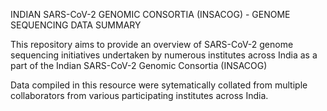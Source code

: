 INDIAN SARS-CoV-2 GENOMIC CONSORTIA (INSACOG) - GENOME SEQUENCING DATA SUMMARY

This repository aims to provide an overview of SARS-CoV-2 genome sequencing initiatives undertaken by numerous institutes across India as a part of the Indian SARS-CoV-2 Genomic Consortia (INSACOG)

Data compiled in this resource were sytematically collated from multiple collaborators from various participating institutes across India. 
